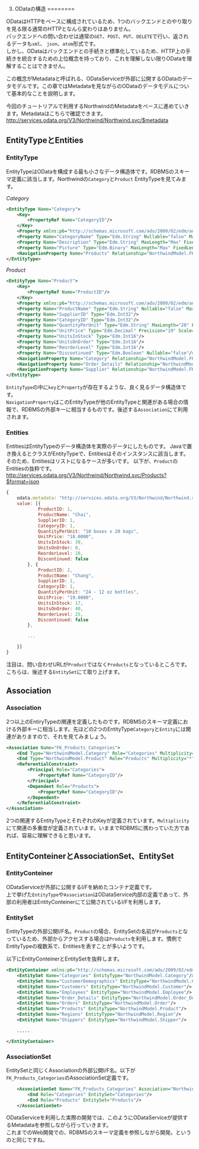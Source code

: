 3. ODataの構造
========

ODataはHTTPをベースに構成されているため、1つのバックエンドとのやり取りを見る限る通常のHTTPとなんら変わりはありません。  
バックエンドへの問い合わせは通常の`GET`、`POST`、`PUT`、`DELETE`で行い、返されるデータも`xml`、 `json`、`atom`形式です。  
しかし、ODataはバックエンドとの手続きと標準化しているため、HTTP上の手続きを統合するための上位概念を持っており、これを理解しない限りODataを理解することはできません。

この概念がMetadataと呼ばれる、ODataServiceが外部に公開するODataのデータモデルです。この章ではMetadataを見ながらのODataのデータモデルについて基本的なことを説明します。

今回のチュートリアルで利用するNorthwindのMetadataをベースに進めていきます。Metadataはこちらで確認できます。
<http://services.odata.org/V3/Northwind/Northwind.svc/$metadata>

## EntityTypeとEntities

### EntityType

EntityTypeはODataを構成する最も小さなデータ構造体です。RDBMSのスキーマ定義に該当します。Northwindの`Category`と`Product` EntityTypeを見てみます。

*Category*
````xml
<EntityType Name="Category">
	<Key>
		<PropertyRef Name="CategoryID"/>
	</Key>
	<Property xmlns:p6="http://schemas.microsoft.com/ado/2009/02/edm/annotation" Name="CategoryID" Type="Edm.Int32" Nullable="false" p6:StoreGeneratedPattern="Identity"/>
	<Property Name="CategoryName" Type="Edm.String" Nullable="false" MaxLength="15" FixedLength="false" Unicode="true"/>
	<Property Name="Description" Type="Edm.String" MaxLength="Max" FixedLength="false" Unicode="true"/>
	<Property Name="Picture" Type="Edm.Binary" MaxLength="Max" FixedLength="false"/>
	<NavigationProperty Name="Products" Relationship="NorthwindModel.FK_Products_Categories" ToRole="Products" FromRole="Categories"/>
</EntityType>
````

*Product*
````xml
<EntityType Name="Product">
	<Key>
		<PropertyRef Name="ProductID"/>
	</Key>
	<Property xmlns:p6="http://schemas.microsoft.com/ado/2009/02/edm/annotation" Name="ProductID" Type="Edm.Int32" Nullable="false" p6:StoreGeneratedPattern="Identity"/>
	<Property Name="ProductName" Type="Edm.String" Nullable="false" MaxLength="40" FixedLength="false" Unicode="true"/>
	<Property Name="SupplierID" Type="Edm.Int32"/>
	<Property Name="CategoryID" Type="Edm.Int32"/>
	<Property Name="QuantityPerUnit" Type="Edm.String" MaxLength="20" FixedLength="false" Unicode="true"/>
	<Property Name="UnitPrice" Type="Edm.Decimal" Precision="19" Scale="4"/>
	<Property Name="UnitsInStock" Type="Edm.Int16"/>
	<Property Name="UnitsOnOrder" Type="Edm.Int16"/>
	<Property Name="ReorderLevel" Type="Edm.Int16"/>
	<Property Name="Discontinued" Type="Edm.Boolean" Nullable="false"/>
	<NavigationProperty Name="Category" Relationship="NorthwindModel.FK_Products_Categories" ToRole="Categories" FromRole="Products"/>
	<NavigationProperty Name="Order_Details" Relationship="NorthwindModel.FK_Order_Details_Products" ToRole="Order_Details" FromRole="Products"/>
	<NavigationProperty Name="Supplier" Relationship="NorthwindModel.FK_Products_Suppliers" ToRole="Suppliers" FromRole="Products"/>
</EntityType>
````
`EntityType`の中に`key`と`Property`が存在するような、良く見るデータ構造体です。  
`NavigationProperty`はこのEntityTypeが他のEntityTypeと関連がある場合の情報で、RDBMSの外部キーに相当するものです。後述する`Association`にて利用されます。

### Entities

EntitiesはEntityTypeのデータ構造体を実際のデータにしたものです。 
Javaで置き換えるとクラスがEntityTypeで、Entitiesはそのインスタンスに該当します。そのため、Entitiesはリストになるケースが多いです。
以下が、`Product`のEntitiesの抜粋です。  
<http://services.odata.org/V3/Northwind/Northwind.svc/Products?$format=json>

````javascript
{
	odata.metadata: "http://services.odata.org/V3/Northwind/Northwind.svc/$metadata#Products",
	value: [{
			ProductID: 1,
			ProductName: "Chai",
			SupplierID: 1,
			CategoryID: 1,
			QuantityPerUnit: "10 boxes x 20 bags",
			UnitPrice: "18.0000",
			UnitsInStock: 39,
			UnitsOnOrder: 0,
			ReorderLevel: 10,
			Discontinued: false
		}, {
			ProductID: 2,
			ProductName: "Chang",
			SupplierID: 1,
			CategoryID: 1,
			QuantityPerUnit: "24 - 12 oz bottles",
			UnitPrice: "19.0000",
			UnitsInStock: 17,
			UnitsOnOrder: 40,
			ReorderLevel: 25,
			Discontinued: false
		},

		...

	}]
}
````
注目は、問い合わせURLが`Product`ではなく`Products`となっているところです。こちらは、後述する`EntitySet`にて取り上げます。

## Association

### Association

2つ以上のEntiryTypeの関連を定義したものです。RDBMSのスキーマ定義における外部キーに相当します。先ほどの2つのEntityType`Category`と`Entity`には関連がありますので、それを見てみましょう。

````xml
<Association Name="FK_Products_Categories">
	<End Type="NorthwindModel.Category" Role="Categories" Multiplicity="0..1"/>
	<End Type="NorthwindModel.Product" Role="Products" Multiplicity="*"/>
	<ReferentialConstraint>
		<Principal Role="Categories">
			<PropertyRef Name="CategoryID"/>
		</Principal>
		<Dependent Role="Products">
			<PropertyRef Name="CategoryID"/>
		</Dependent>
	</ReferentialConstraint>
</Association>
````
2つの関連するEntityTypeとそれぞれのKeyが定義されています。`Multiplicity`にて関連の多重度が定義されています。いままでRDBMSに携わっていた方であれば、容易に理解できると思います。

## EntityConteinerとAssociationSet、EntitySet

### EntityConteiner

ODataServiceが外部に公開するI/Fを納めたコンテナ定義です。  
上で挙げた`EntityType`や`Association`はODataService内部の定義であって、外部の利用者はEntityConteinerにて公開されているI/Fを利用します。

### EntitySet

EntityTypeの外部公開I/F名。`Product`の場合、EntitySetの名前が`Products`となっているため、外部からアクセスする場合は`Products`を利用します。慣例でEntityTypeの複数系で、Entitiesを表すことが多いようです。

以下にEntityConteinerとEntitySetを抜粋します。

````xml
<EntityContainer xmlns:p6="http://schemas.microsoft.com/ado/2009/02/edm/annotation" Name="NorthwindEntities" m:IsDefaultEntityContainer="true" p6:LazyLoadingEnabled="true">
	<EntitySet Name="Categories" EntityType="NorthwindModel.Category"/>
	<EntitySet Name="CustomerDemographics" EntityType="NorthwindModel.CustomerDemographic"/>
	<EntitySet Name="Customers" EntityType="NorthwindModel.Customer"/>
	<EntitySet Name="Employees" EntityType="NorthwindModel.Employee"/>
	<EntitySet Name="Order_Details" EntityType="NorthwindModel.Order_Detail"/>
	<EntitySet Name="Orders" EntityType="NorthwindModel.Order"/>
	<EntitySet Name="Products" EntityType="NorthwindModel.Product"/>
	<EntitySet Name="Regions" EntityType="NorthwindModel.Region"/>
	<EntitySet Name="Shippers" EntityType="NorthwindModel.Shipper"/>

	.....

</EntityContainer>
````

### AssociationSet

EntitySetと同じくAssociationの外部公開I/F名。以下が`FK_Products_Categories`のAssociationSet定義です。


````xml
	<AssociationSet Name="FK_Products_Categories" Association="NorthwindModel.FK_Products_Categories">
		<End Role="Categories" EntitySet="Categories"/>
		<End Role="Products" EntitySet="Products"/>
	</AssociationSet>
````

ODataServiceを利用した実際の開発では、このようにODataServiceが提供するMetadataを参照しながら行っていきます。  
これまでのWeb開発での、RDBMSのスキーマ定義を参照しながら開発。というのと同じですね。
